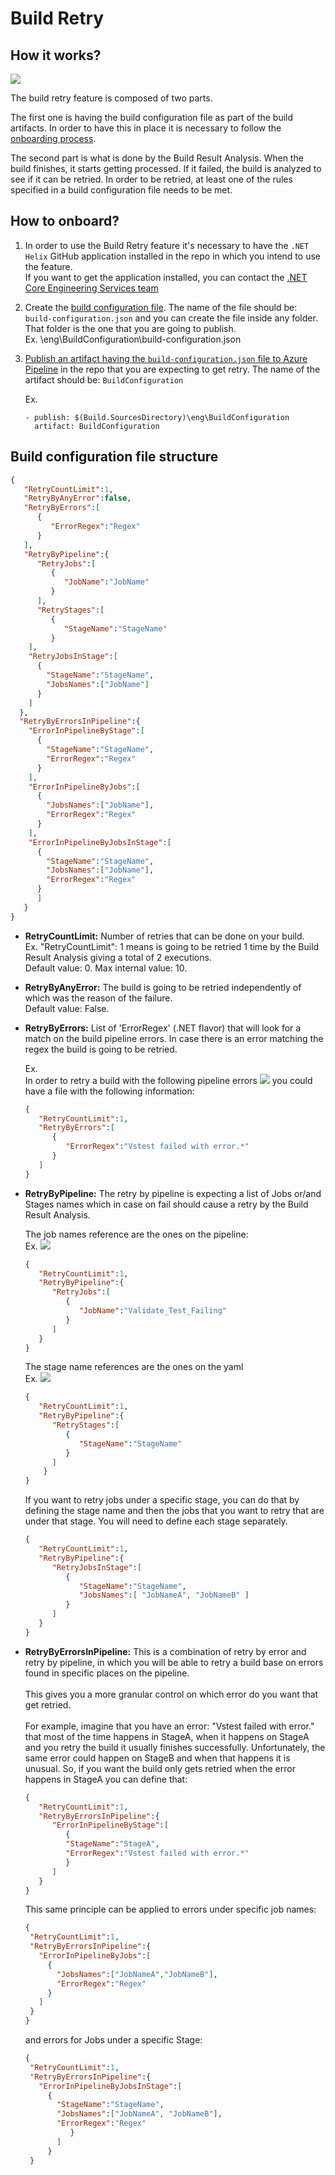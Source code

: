 # Build Retry

## How it works?
![](./Resources/BuildRetryWorkflow.png?raw=true)

The build retry feature is composed of two parts.

The first one is having the build configuration file as part of the build artifacts. In order to have this in place it is necessary to follow the [onboarding process](#how-to-onboard).

The second part is what is done by the Build Result Analysis. When the build finishes, it starts getting processed. If it failed, the build is analyzed to see if it can be retried. In order to be retried, at least one of the rules specified in a build configuration file needs to be met. 
## How to onboard?
1. In order to use the Build Retry feature it's necessary to have the `.NET Helix` GitHub application installed in the repo in which you intend to use the feature. </br>
If you want to get the application installed, you can contact the [.NET Core Engineering Services team](https://github.com/dotnet/core-eng/wiki/How-to-get-a-hold-of-Engineering-Servicing)


1. Create the [build configuration file](#Build-configuration-file-structure). The name of the file should be: `build-configuration.json` and you can create the file inside any folder. That folder is the one that you are going to publish. </br>
Ex. \eng\BuildConfiguration\build-configuration.json
1. [Publish an artifact having the `build-configuration.json` file to Azure Pipeline](https://docs.microsoft.com/en-us/azure/devops/pipelines/artifacts/pipeline-artifacts) in the repo that you are expecting to get retry. The name of the artifact should be: `BuildConfiguration`

	Ex.
	``` 
	- publish: $(Build.SourcesDirectory)\eng\BuildConfiguration
	  artifact: BuildConfiguration
	``` 

## Build configuration file structure
```json 
{
   "RetryCountLimit":1,
   "RetryByAnyError":false,
   "RetryByErrors":[
      {
         "ErrorRegex":"Regex"
      }
   ],
   "RetryByPipeline":{
      "RetryJobs":[
         {
            "JobName":"JobName"
         }
      ],
      "RetryStages":[
         {
            "StageName":"StageName"
         }
    ],
    "RetryJobsInStage":[
      {
        "StageName":"StageName",
        "JobsNames":["JobName"]
      }
    ]
  },
  "RetryByErrorsInPipeline":{
    "ErrorInPipelineByStage":[
      {
        "StageName":"StageName",
        "ErrorRegex":"Regex"
      }
    ],
    "ErrorInPipelineByJobs":[
      {
        "JobsNames":["JobName"],
        "ErrorRegex":"Regex"
      }
    ],
    "ErrorInPipelineByJobsInStage":[
      {
        "StageName":"StageName",
        "JobsNames":["JobName"],
        "ErrorRegex":"Regex"
      }
      ]
   }
}
```

- **RetryCountLimit:** Number of retries that can be done on your build. <br/> 
Ex. "RetryCountLimit": 1 means is going to be retried 1 time by the Build Result Analysis giving a total of 2 executions. <br> 
Default value: 0. Max internal value: 10.

- **RetryByAnyError:** The build is going to be retried independently of which was the reason of the failure. <br> 
Default value: False. 

- **RetryByErrors:** List of 'ErrorRegex' (.NET flavor) that will look for a match on the build pipeline errors. In case there is an error matching the regex the build is going to be retried.

	Ex.<br/>
	In order to retry a build with the following pipeline errors
	![](./Resources/PipelineErrorsExample.png?raw=true)
	you could have a file with the following information:
	```json 
    {
       "RetryCountLimit":1,
       "RetryByErrors":[
          {
             "ErrorRegex":"Vstest failed with error.*"
          }
       ]
    }
	```

- **RetryByPipeline:** The retry by pipeline is expecting a list of Jobs or/and Stages names which in case on fail should cause a retry by the Build Result Analysis.

	The job names reference are the ones on the pipeline:<br/>
	Ex. 
	![](./Resources/JobNameErrorsExample.png?raw=true)
	```json 
    {
       "RetryCountLimit":1,
       "RetryByPipeline":{
          "RetryJobs":[
             {
                "JobName":"Validate_Test_Failing"
             }
          ]
       }
    }
	```
	The stage name references are the ones on the yaml </br>
	Ex.
	![](./Resources/StageNameExample.png?raw=true)
	```json
    {
       "RetryCountLimit":1,
       "RetryByPipeline":{
          "RetryStages":[
             {
                "StageName":"StageName"
             }
          ]
        }
    }
	```
     If you want to retry jobs under a specific stage, you can do that by defining the stage name and then the jobs that you want to retry that are under that stage. You will need to define each stage separately. 
   ```json
   {
      "RetryCountLimit":1,
      "RetryByPipeline":{
         "RetryJobsInStage":[
            {
               "StageName":"StageName",
               "JobsNames":[ "JobNameA", "JobNameB" ]
            }
         ]
      }
   }
   ```
- **RetryByErrorsInPipeline:** This is a combination of retry by error and retry by pipeline, in which you will be able to retry a build base on errors found in specific places on the pipeline. <br>  
This gives you a more granular control on which error do you want that get retried.<br>  
For example, imagine that you have an error: "Vstest failed with error."  that most of the time happens in StageA, when it happens on StageA and you retry the build it usually finishes successfully. Unfortunately, the same error could happen on StageB and when that happens it is unusual. So, if you want the build only gets retried when the error happens in StageA you can define that: 

   ```json
   {
      "RetryCountLimit":1,
      "RetryByErrorsInPipeline":{
         "ErrorInPipelineByStage":[
            {
            "StageName":"StageA",
            "ErrorRegex":"Vstest failed with error.*"
            }
         ]
      }
   }
   ```

   This same principle can be applied to errors under specific job names: 

   ```json
  {
    "RetryCountLimit":1,
    "RetryByErrorsInPipeline":{
      "ErrorInPipelineByJobs":[
        {
          "JobsNames":["JobNameA","JobNameB"],
          "ErrorRegex":"Regex"
        }
      ]
    }
  }
   ```

   and errors for Jobs under a specific Stage:
   ```json
  {
    "RetryCountLimit":1,
    "RetryByErrorsInPipeline":{
      "ErrorInPipelineByJobsInStage":[
        {
          "StageName":"StageName",
          "JobsNames":["JobNameA", "JobNameB"],
          "ErrorRegex":"Regex"
             }
          ]
        }
    }
	```
